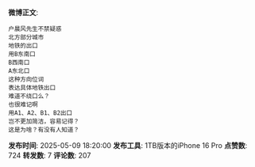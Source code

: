 **微博正文**: 
```
户晨风先生不禁疑惑
北方部分城市
地铁的出口
用B东南口
B西南口
A东北口
这种方向位词
表达具体地铁出口
难道不绕口么？
也很难记啊
用A1、A2、B1、B2出口
岂不更加简洁，容易记得？
这是为啥？有没有人知道？
```
**发布时间**: 2025-05-09 18:20:00
**发布工具**: 1TB版本的iPhone 16 Pro
**点赞数**: 724
**转发数**: 7
**评论数**: 207
